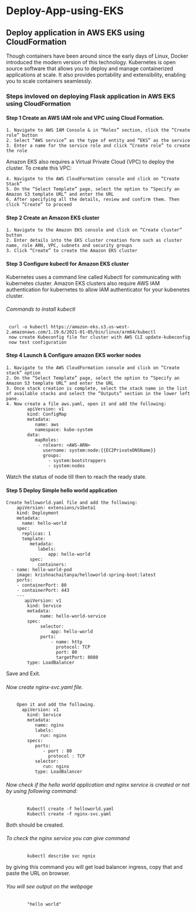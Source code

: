 # Deploy-App-using-EKS
## Deploy application in AWS EKS using CloudFormation

Though containers have been around since the early days of Linux, Docker introduced the modern version of this technology. Kubernetes is open source software that allows you to deploy and manage containerized applications at scale. It also provides portability and extensibility, enabling you to scale containers seamlessly.
### Steps invloved on deploying Flask application in AWS EKS using CloudFormation
#### Step 1 Create an AWS IAM role and VPC using Cloud Formation.
    1. Navigate to AWS IAM Console & in “Roles” section, click the “Create role” button
    2. Select “AWS service” as the type of entity and “EKS” as the service
    3. Enter a name for the service role and click “Create role” to create the role 
Amazon EKS also requires a Virtual Private Cloud (VPC) to deploy the cluster. To create this VPC:

    4. Navigate to the AWS CloudFormation console and click on “Create Stack”
    5. On the “Select Template” page, select the option to “Specify an Amazon S3 template URL” and enter the URL
    6. After specifying all the details, review and confirm them. Then click “Create” to proceed
#### Step 2 Create an Amazon EKS cluster
    1. Navigate to the Amazon EKS console and click on “Create cluster” button
    2. Enter details into the EKS cluster creation form such as cluster name, role ARN, VPC, subnets and security groups
    3. Click “Create” to create the Amazon EKS cluster
#### Step 3 Configure kubectl for Amazon EKS cluster 
Kubernetes uses a command line called Kubectl for communicating with kubernetes cluster. Amazon EKS clusters also require AWS IAM authentication for kubernetes to allow IAM authenticator for your kubenetes cluster.
###### Commands to install kubectl
     curl -o kubectl https://amazon-eks.s3.us-west-2.amazonaws.com/1.19.6/2021-01-05/bin/linux/arm64/kubectl
     now create Kubeconfig file for cluster with AWS CLI update-kubeconfig
     now test configuration
#### Step 4 Launch & Configure amazon EKS worker nodes
    1. Navigate to the AWS CloudFormation console and click on “Create stack” option
    2. On the “Select Template” page, select the option to “Specify an Amazon S3 template URL” and enter the URL
    3. Once stack creation is complete, select the stack name in the list of available stacks and select the “Outputs” section in the lower left pane.
    4. Now create a file aws.yaml, open it and add the following:
            apiVersion: v1
            kind: ConfigMap
            metadata:
               name: aws
               namespace: kube-system
            data:
               mapRoles:
                - rolearn: <AWS-ARN>
                  username: system:node:{{EC2PrivateDNSName}}
                  groups:
                    - system:bootstrappers
                    - system:nodes
Watch the status of node till then to reach the ready state.
#### Step 5 Deploy Simple hello world application
    Create helloworld.yaml file and add the following:
        apiVersion: extensions/v1beta1
        kind: Deployment
        metadata:
          name: hello-world
        spec:
          replicas: 1 
          template:
             metadata:
                labels:
                    app: hello-world
             spec:
                containers:
      - name: hello-world-pod
        image: krishnachaitanya/helloworld-spring-boot:latest
        ports: 
        - containerPort: 80
        - containerPort: 443
        ---
           apiVersion: v1
            kind: Service
            metadata:
                 name: hello-world-service
            spec:
                 selector:
                     app: hello-world 
                 ports:
                     - name: http
                       protocol: TCP
                       port: 80
                       targetPort: 8080
            type: LoadBalancer
  
Save and Exit.

###### Now create nginx-svc.yaml file.
        Open it and add the following.
          apiVersion: v1
            kind: Service
            metadata:
               name: nginx
               labels:
                 run: nginx
            specs:
               ports:
                  - port : 80
                    protocol : TCP
               selector:
                  run: nginx
               type: LoadBalancer
               
###### Now check if the hello world application and nginx service is created or not by using following command:
            Kubectl create -f helloworld.yaml
            Kubectl create -f nginx-svc.yaml
Both should be created.
###### To check the nginx service you can give command
            kubectl describe svc ngnix
 by giving this command you will get load balancer ingress, copy that and paste the URL on browser.
 ###### You will see output on the webpage
            "hello world"



